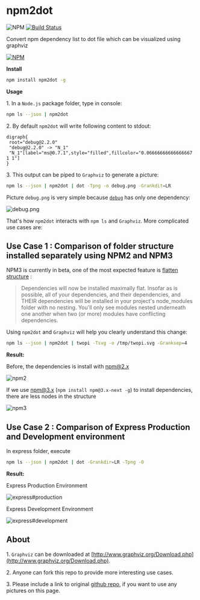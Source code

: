 # npm2dot
![NPM](https://david-dm.org/wyvernnot/npm2dot.svg)
[![Build Status](https://travis-ci.org/wyvernnot/npm2dot.svg?branch=master)](https://travis-ci.org/wyvernnot/npm2dot)

Convert npm dependency list to dot file which can be visualized using graphviz

[![NPM](https://nodei.co/npm/npm2dot.png)](https://nodei.co/npm/npm2dot/)

**Install**

```sh
npm install npm2dot -g
```

**Usage**

1\. In a `Node.js` package folder, type in console:

```sh
npm ls --json | npm2dot
```

2\. By default `npm2dot` will write following content to stdout:

```
digraph{
 root="debug@2.2.0"
 "debug@2.2.0" -> "N_1"
 "N_1"[label="ms@0.7.1",style="filled",fillcolor="0.06666666666666667 1 1"]
}
```

3\. This output can be piped to `Graphviz` to generate a picture:

```sh
npm ls --json | npm2dot | dot -Tpng -o debug.png -Grankdit=LR
```

Picture `debug.png` is very simple because [`debug`](https://www.npmjs.com/package/debug) has only one dependency:

![debug.png](doc/debug.png)

That's how `npm2dot` interacts with `npm ls` and `Graphviz`. More complicated use cases are:

## Use Case 1 : Comparison of folder structure installed separately using NPM2 and NPM3

NPM3 is currently in beta, one of the most expected feature is [flatten structure](http://www.infoq.com/news/2015/06/npm) :

> Dependencies will now be installed maximally flat. Insofar as is possible, all of your dependencies,
> and their dependencies, and THEIR dependencies will be installed in your project's node_modules folder with no nesting. 
> You'll only see modules nested underneath one another when two (or more) modules have conflicting dependencies.

Using `npm2dot` and `Graphviz` will help you clearly understand this change:

```sh
npm ls --json | npm2dot | twopi -Tsvg -o /tmp/twopi.svg -Granksep=4
```

**Result:**

Before, the dependencies is install with npm@2.x

![npm2](doc/oneapmfed@npm2.png)

If we use npm@3.x (`npm install npm@3.x-next -g`) to install dependencies, there are less nodes in the structure

![npm3](doc/oneapmfed@npm3.png)

## Use Case 2 : Comparison of Express Production and Development environment

In express folder, execute

```sh
npm ls --json | npm2dot | dot -Grankdir=LR -Tpng -O
```

**Result:**

Express Production Environment

![express#production](doc/express.production.png)

Express Development Environment

![express#development](doc/express.dev.png)

## About

1\. `Graphviz` can be downloaded at [http://www.graphviz.org/Download.php](http://www.graphviz.org/Download.php).

2\. Anyone can fork this repo to provide more interesting use cases.

3\. Please include a link to original [github repo](https://github.com/wyvernnot/npm2dot), if you want to use any pictures on this page.


